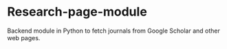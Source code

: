# Research-page-module
Backend module in Python to fetch journals from Google Scholar and other web pages.
